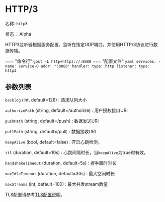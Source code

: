 # HTTP/3

名称: `http3`

状态： Alpha

HTTP3监听器根据服务配置，监听在指定UDP端口，并使用HTTP/3协议进行数据传输。

=== "命令行"
    ```
	gost -L http+http3://:8080
	```
=== "配置文件"
    ```yaml
	services:
	- name: service-0
	  addr: ":8080"
	  handler:
		type: http
	  listener:
		type: http3
	```

## 参数列表

`backlog` (int, default=128)
:    请求队列大小

`authorizePath` (string, default=/authorize)
:    用户授权接口URI

`pushPath` (string, default=/push)
:    数据发送URI

`pullPath` (string, default=/pull)
:   数据接收URI

`keepAlive` (bool, default=false)
:    开启心跳检测。

`ttl` (duration, default=10s)
:    心跳间隔时长，当`keepAlive`为true时有效。

`handshakeTimeout` (duration, default=5s)
:    握手超时时长

`maxIdleTimeout` (duration, default=30s)
:    最大空闲时长

`maxStreams` (int, default=100)
:    最大并发stream数量

TLS配置请参考[TLS配置说明](/tutorials/tls/)。
